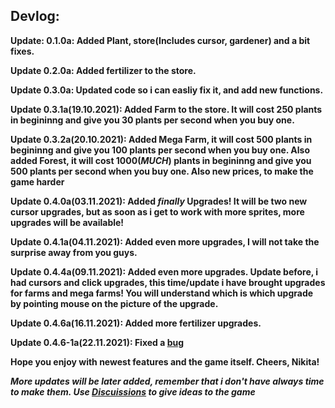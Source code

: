 ## Devlog:

**Update: 0.1.0a: Added Plant, store(Includes cursor, gardener) and a bit fixes.**

**Update 0.2.0a: Added fertilizer to the store.**

**Update 0.3.0a: Updated code so i can easliy fix it, and add new functions.**

**Update 0.3.1a(19.10.2021): Added Farm to the store. It will cost 250 plants in begininng and give you 30 plants per second when you buy one.**

**Update 0.3.2a(20.10.2021): Added Mega Farm, it will cost 500 plants in begininng and give you 100 plants per second when you buy one. Also added Forest, it will cost 1000(_MUCH_) plants in begininng and give you 500 plants per second when you buy one. Also new prices, to make the game harder**

**Update 0.4.0a(03.11.2021): Added _finally_ Upgrades! It will be two new cursor upgrades, but as soon as i get to work with more sprites, more upgrades will be available!**

**Update 0.4.1a(04.11.2021): Added even more upgrades, I will not take the surprise away from you guys.**

**Update 0.4.4a(09.11.2021): Added even more upgrades. Update before, i had cursors and click upgrades, this time/update i have brought upgrades for farms and mega farms! You will understand which is which upgrade by pointing mouse on the picture of the upgrade.**

**Update 0.4.6a(16.11.2021): Added more fertilizer upgrades.**

**Update 0.4.6-1a(22.11.2021): Fixed a [bug](https://github.com/nikeedev/plantclicker/issues/5)**

**Hope you enjoy with newest features and the game itself. Cheers, Nikita!**


***More updates will be later added, remember that i don't have always time to make them. Use [Discuissions](https://github.com/nikeedev/plantclicker/discussions) to give ideas to the game***
